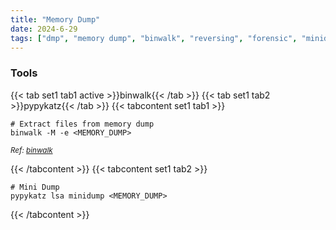 ```yaml
---
title: "Memory Dump"
date: 2024-6-29
tags: ["dmp", "memory dump", "binwalk", "reversing", "forensic", "minidump"]
---
```


### Tools

{{< tab set1 tab1 active >}}binwalk{{< /tab >}}
{{< tab set1 tab2 >}}pypykatz{{< /tab >}}
{{< tabcontent set1 tab1 >}}

```console
# Extract files from memory dump
binwalk -M -e <MEMORY_DUMP>
```

<small>*Ref: [binwalk](https://github.com/ReFirmLabs/binwalk)*</small>

{{< /tabcontent >}}
{{< tabcontent set1 tab2 >}}

```console
# Mini Dump
pypykatz lsa minidump <MEMORY_DUMP>
```

{{< /tabcontent >}}
